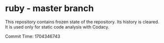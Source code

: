 # ruby - master branch

This repository contains frozen state of the repository.
Its history is cleared. It is used only for static code
analysis with Codacy.

Commit Time: 1704346743